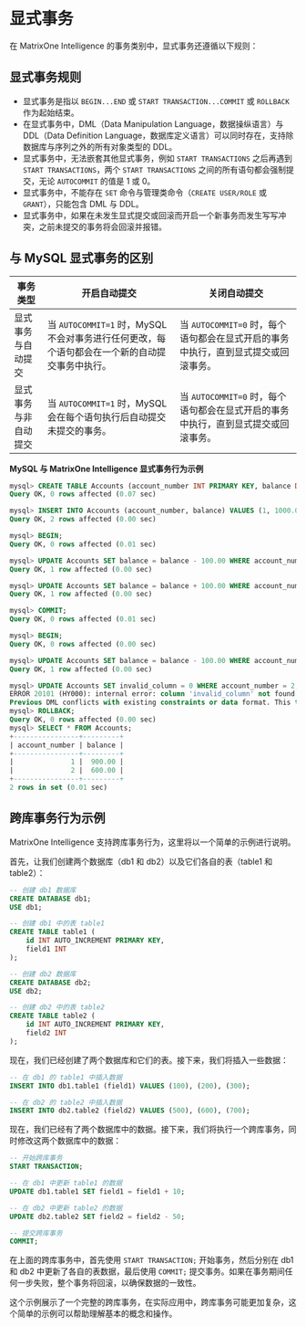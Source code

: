 # 显式事务

在 MatrixOne Intelligence 的事务类别中，显式事务还遵循以下规则：

## 显式事务规则

- 显式事务是指以 `BEGIN...END` 或 `START TRANSACTION...COMMIT` 或 `ROLLBACK` 作为起始结束。
- 在显式事务中，DML（Data Manipulation Language，数据操纵语言）与 DDL（Data Definition Language，数据库定义语言）可以同时存在，支持除数据库与序列之外的所有对象类型的 DDL。
- 显式事务中，无法嵌套其他显式事务，例如 `START TRANSACTIONS` 之后再遇到 `START TRANSACTIONS`，两个 `START TRANSACTIONS` 之间的所有语句都会强制提交，无论 `AUTOCOMMIT` 的值是 1 或 0。
- 显式事务中，不能存在 `SET` 命令与管理类命令（`CREATE USER/ROLE` 或 `GRANT`），只能包含 DML 与 DDL。
- 显式事务中，如果在未发生显式提交或回滚而开启一个新事务而发生写写冲突，之前未提交的事务将会回滚并报错。

## 与 MySQL 显式事务的区别

|事务类型 | 开启自动提交 | 关闭自动提交|
|---|---|---|
|显式事务与自动提交 | 当 `AUTOCOMMIT=1` 时，MySQL 不会对事务进行任何更改，每个语句都会在一个新的自动提交事务中执行。|当 `AUTOCOMMIT=0` 时，每个语句都会在显式开启的事务中执行，直到显式提交或回滚事务。|
|显式事务与非自动提交 | 当 `AUTOCOMMIT=1` 时，MySQL 会在每个语句执行后自动提交未提交的事务。|当 `AUTOCOMMIT=0` 时，每个语句都会在显式开启的事务中执行，直到显式提交或回滚事务。|

**MySQL 与 MatrixOne Intelligence 显式事务行为示例**

```sql
mysql> CREATE TABLE Accounts (account_number INT PRIMARY KEY, balance DECIMAL(10, 2));
Query OK, 0 rows affected (0.07 sec)

mysql> INSERT INTO Accounts (account_number, balance) VALUES (1, 1000.00), (2, 500.00);
Query OK, 2 rows affected (0.00 sec)

mysql> BEGIN;
Query OK, 0 rows affected (0.01 sec)

mysql> UPDATE Accounts SET balance = balance - 100.00 WHERE account_number = 1;
Query OK, 1 row affected (0.00 sec)

mysql> UPDATE Accounts SET balance = balance + 100.00 WHERE account_number = 2;
Query OK, 1 row affected (0.00 sec)

mysql> COMMIT;
Query OK, 0 rows affected (0.01 sec)

mysql> BEGIN;
Query OK, 0 rows affected (0.00 sec)

mysql> UPDATE Accounts SET balance = balance - 100.00 WHERE account_number = 1;
Query OK, 1 row affected (0.00 sec)

mysql> UPDATE Accounts SET invalid_column = 0 WHERE account_number = 2;
ERROR 20101 (HY000): internal error: column 'invalid_column' not found in table
Previous DML conflicts with existing constraints or data format. This transaction has to be aborted
mysql> ROLLBACK;
Query OK, 0 rows affected (0.00 sec)
mysql> SELECT * FROM Accounts;
+----------------+---------+
| account_number | balance |
+----------------+---------+
|              1 |  900.00 |
|              2 |  600.00 |
+----------------+---------+
2 rows in set (0.01 sec)
```

## 跨库事务行为示例

MatrixOne Intelligence 支持跨库事务行为，这里将以一个简单的示例进行说明。

首先，让我们创建两个数据库（db1 和 db2）以及它们各自的表（table1 和 table2）：

```sql
-- 创建 db1 数据库
CREATE DATABASE db1;
USE db1;

-- 创建 db1 中的表 table1
CREATE TABLE table1 (
    id INT AUTO_INCREMENT PRIMARY KEY,
    field1 INT
);

-- 创建 db2 数据库
CREATE DATABASE db2;
USE db2;

-- 创建 db2 中的表 table2
CREATE TABLE table2 (
    id INT AUTO_INCREMENT PRIMARY KEY,
    field2 INT
);
```

现在，我们已经创建了两个数据库和它们的表。接下来，我们将插入一些数据：

```sql
-- 在 db1 的 table1 中插入数据
INSERT INTO db1.table1 (field1) VALUES (100), (200), (300);

-- 在 db2 的 table2 中插入数据
INSERT INTO db2.table2 (field2) VALUES (500), (600), (700);
```

现在，我们已经有了两个数据库中的数据。接下来，我们将执行一个跨库事务，同时修改这两个数据库中的数据：

```sql
-- 开始跨库事务
START TRANSACTION;

-- 在 db1 中更新 table1 的数据
UPDATE db1.table1 SET field1 = field1 + 10;

-- 在 db2 中更新 table2 的数据
UPDATE db2.table2 SET field2 = field2 - 50;

-- 提交跨库事务
COMMIT;
```

在上面的跨库事务中，首先使用 `START TRANSACTION;` 开始事务，然后分别在 db1 和 db2 中更新了各自的表数据，最后使用 `COMMIT;` 提交事务。如果在事务期间任何一步失败，整个事务将回滚，以确保数据的一致性。

这个示例展示了一个完整的跨库事务，在实际应用中，跨库事务可能更加复杂，这个简单的示例可以帮助理解基本的概念和操作。
